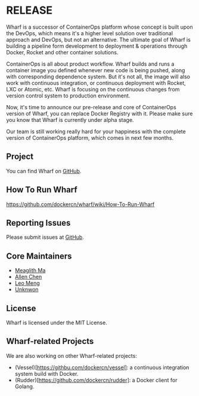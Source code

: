 # RELEASE

Wharf is a successor of ContainerOps platform whose concept is built upon the DevOps, which means it's a higher level solution over traditional approach and DevOps, but not an alternative. The ultimate goal of Wharf is building a pipeline form development to deployment & operations through Docker, Rocket and other container solutions.

ContainerOps is all about product workflow. Wharf builds and runs a container image you defined whenever new code is being pushed, along with corresponding dependence system. But it's not all, the image will also work with continuous integration, or continuous deployment with Rocket, LXC or Atomic, etc. Wharf is focusing on the continuous changes from version control system to production environment.

Now, it's time to announce our pre-release and core of ContainerOps version of Wharf, you can replace Docker Registry with it. Please make sure you know that Wharf is currently under alpha stage.

Our team is still working really hard for your happiness with the complete version of ContainerOps platform, which comes in next few months.

## Project

You can find Wharf on [GitHub](https://github.com/dockercn/wharf).

## How To Run Wharf

https://github.com/dockercn/wharf/wiki/How-To-Run-Wharf

## Reporting Issues

Please submit issues at [GitHub](https://github.com/dockercn/wharf/issues).

## Core Maintainers

- [Meaglith Ma](https://twitter.com/genedna)
- [Allen Chen](https://github.com/chliang2030598)
- [Leo Meng](https://github.com/fivestarsky)
- [Unknwon](https://github.com/Unknwon)

## License

Wharf is licensed under the MIT License.

## Wharf-related Projects

We are also working on other Wharf-related projects:

* (Vessel)[https://githbu.com/dockercn/vessel]: a continuous integration system build with Docker.
* (Rudder)[https://github.com/dockercn/rudder]: a Docker client for Golang.
